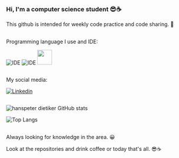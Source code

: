 ### Hi, I'm a computer science student 😎☕
 
 This github is intended for weekly code practice and code sharing. 🤗
 ##
 Programming language I use and IDE:
 
![IDE](https://img.shields.io/badge/IntelliJ_IDEA-000000.svg?style=for-the-badge&logo=intellij-idea&logoColor=white)
![IDE](https://img.shields.io/badge/Eclipse-2C2255?style=for-the-badge&logo=eclipse&logoColor=white)
 <img height="40" width="40" src="https://cdn.jsdelivr.net/gh/devicons/devicon/icons/java/java-original.svg" />
           
##
 My social media:
 
[![Linkedin](https://img.shields.io/badge/LinkedIn-0077B5?style=for-the-badge&logo=linkedin&logoColor=white)](https://www.linkedin.com/in/hanspeterdietiker)
##
![hanspeter dietiker GitHub stats](https://github-readme-stats.vercel.app/api?username=hanspeterdietiker&theme=gotham_icons=true)

![Top Langs](https://github-readme-stats.vercel.app/api/top-langs/?username=hanspeterdietiker)
##

Always looking for knowledge in the area. 😀

Look at the repositories and drink coffee or today that's all. 😎☕
